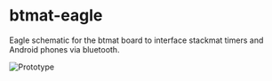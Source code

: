 # btmat-eagle
Eagle schematic for the btmat board to interface stackmat timers and Android phones via bluetooth.

![Prototype](https://raw.github.com/jayanth-rajakumar/btmat-eagle/master/img_prototype.jpg)
